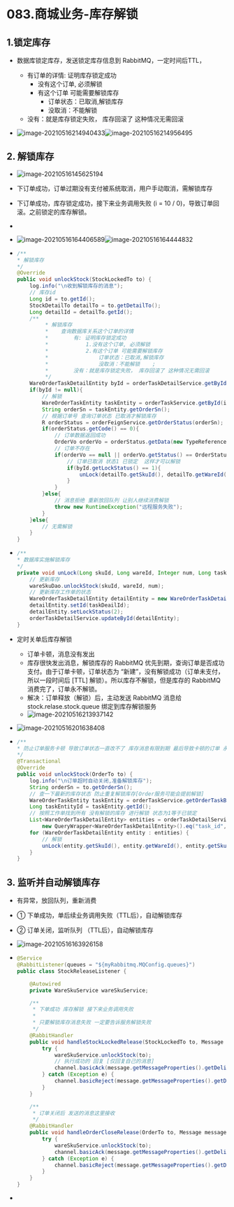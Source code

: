 # 083.商城业务-库存解锁

## 1.锁定库存

* 数据库锁定库存，发送锁定库存信息到 RabbitMQ，一定时间后TTL，
  * 有订单的详情: 证明库存锁定成功
    * 没有这个订单, 必须解锁
    * 有这个订单 可能需要解锁库存
      * 订单状态：已取消,解锁库存
      * 没取消：不能解锁
  * 没有：就是库存锁定失败， 库存回滚了 这种情况无需回滚

* ![image-20210516214940433](https://raw.githubusercontent.com/TWDH/Leetcode-From-Zero/pictures/img/image-20210516214940433.png)![image-20210516214956495](https://raw.githubusercontent.com/TWDH/Leetcode-From-Zero/pictures/img/image-20210516214956495.png)

## 2. 解锁库存

* ![image-20210516145625194](https://raw.githubusercontent.com/TWDH/Leetcode-From-Zero/pictures/img/image-20210516145625194.png)

* 下订单成功，订单过期没有支付被系统取消，用户手动取消，需解锁库存

* 下订单成功，库存锁定成功，接下来业务调用失败 (i = 10 / 0)，导致订单回滚。之前锁定的库存解锁。

* 

* ![image-20210516164406589](https://raw.githubusercontent.com/TWDH/Leetcode-From-Zero/pictures/img/image-20210516164406589.png)![image-20210516164444832](https://raw.githubusercontent.com/TWDH/Leetcode-From-Zero/pictures/img/image-20210516164444832.png)

* ```java
  /**
  * 解锁库存
  */
  @Override
  public void unlockStock(StockLockedTo to) {
      log.info("\n收到解锁库存的消息");
      // 库存id
      Long id = to.getId();
      StockDetailTo detailTo = to.getDetailTo();
      Long detailId = detailTo.getId();
      /**
           * 解锁库存
           * 	查询数据库关系这个订单的详情
           * 		有: 证明库存锁定成功
           * 			1.没有这个订单, 必须解锁
           * 			2.有这个订单 可能需要解锁库存
           * 				订单状态：已取消,解锁库存
           * 				没取消：不能解锁	;
           * 		没有：就是库存锁定失败， 库存回滚了 这种情况无需回滚
           */
      WareOrderTaskDetailEntity byId = orderTaskDetailService.getById(detailId);
      if(byId != null){
          // 解锁
          WareOrderTaskEntity taskEntity = orderTaskService.getById(id);
          String orderSn = taskEntity.getOrderSn();
          // 根据订单号 查询订单状态 已取消才解锁库存
          R orderStatus = orderFeignService.getOrderStatus(orderSn);
          if(orderStatus.getCode() == 0){
              // 订单数据返回成功
              OrderVo orderVo = orderStatus.getData(new TypeReference<OrderVo>() {});
              // 订单不存在
              if(orderVo == null || orderVo.getStatus() == OrderStatusEnum.CANCLED.getCode()){
                  // 订单已取消 状态1 已锁定  这样才可以解锁
                  if(byId.getLockStatus() == 1){
                      unLock(detailTo.getSkuId(), detailTo.getWareId(), detailTo.getSkuNum(), detailId);
                  }
              }
          }else{
              // 消息拒绝 重新放回队列 让别人继续消费解锁
              throw new RuntimeException("远程服务失败");
          }
      }else{
          // 无需解锁
      }
  }
  ```

* ```java
  /**
  * 数据库实施解锁库存
  */
  private void unLock(Long skuId, Long wareId, Integer num, Long taskDeailId){
      // 更新库存
      wareSkuDao.unlockStock(skuId, wareId, num);
      // 更新库存工作单的状态
      WareOrderTaskDetailEntity detailEntity = new WareOrderTaskDetailEntity();
      detailEntity.setId(taskDeailId);
      detailEntity.setLockStatus(2);
      orderTaskDetailService.updateById(detailEntity);
  }
  ```

  

* 定时关单后库存解锁

  * 订单卡顿，消息没有发出
  * 库存很快发出消息，解锁库存的 RabbitMQ 优先到期，查询订单是否成功支付。由于订单卡顿，订单状态为 “新建”，没有解锁成功（订单未支付，所以一段时间后 [TTL] 解锁）。所以库存不解锁，但是库存的 RabbitMQ 消费完了，订单永不解锁。
  * 解决：订单释放（解锁）后，主动发送 RabbitMQ 消息给 stock.relase.stock.queue 绑定到库存解锁服务
  * ![image-20210516213937142](https://raw.githubusercontent.com/TWDH/Leetcode-From-Zero/pictures/img/image-20210516213937142.png)
    

* ![image-20210516201638408](https://raw.githubusercontent.com/TWDH/Leetcode-From-Zero/pictures/img/image-20210516201638408.png)

* ```java
  /**
  * 防止订单服务卡顿 导致订单状态一直改不了 库存消息有限到期 最后导致卡顿的订单 永远无法解锁库存
  */
  @Transactional
  @Override
  public void unlockStock(OrderTo to) {
      log.info("\n订单超时自动关闭,准备解锁库存");
      String orderSn = to.getOrderSn();
      // 查一下最新的库存状态 防止重复解锁库存[Order服务可能会提前解锁]
      WareOrderTaskEntity taskEntity = orderTaskService.getOrderTaskByOrderSn(orderSn);
      Long taskEntityId = taskEntity.getId();
      // 按照工作单找到所有 没有解锁的库存 进行解锁 状态为1等于已锁定
      List<WareOrderTaskDetailEntity> entities = orderTaskDetailService.list(
          new QueryWrapper<WareOrderTaskDetailEntity>().eq("task_id", taskEntityId).eq("lock_status", 1));
      for (WareOrderTaskDetailEntity entity : entities) {
          // 解锁
          unLock(entity.getSkuId(), entity.getWareId(), entity.getSkuNum(), entity.getId());
      }
  }
  ```



## 3. 监听并自动解锁库存

* 有异常，放回队列，重新消费

* ① 下单成功，单后续业务调用失败（TTL后），自动解锁库存

* ② 订单关闭，监听队列 （TTL后），自动解锁库存

* ![image-20210516163926158](https://raw.githubusercontent.com/TWDH/Leetcode-From-Zero/pictures/img/image-20210516163926158.png)

* ```java
  @Service
  @RabbitListener(queues = "${myRabbitmq.MQConfig.queues}")
  public class StockReleaseListener {
  
      @Autowired
      private WareSkuService wareSkuService;
  
      /**
       * 下单成功 库存解锁 接下来业务调用失败
       *
       * 只要解锁库存消息失败 一定要告诉服务解锁失败
       */
      @RabbitHandler
      public void handleStockLockedRelease(StockLockedTo to, Message message, Channel channel) throws IOException {
          try {
              wareSkuService.unlockStock(to);
              // 执行成功的 回复 [仅回复自己的消息]
              channel.basicAck(message.getMessageProperties().getDeliveryTag(), false);
          } catch (Exception e) {
              channel.basicReject(message.getMessageProperties().getDeliveryTag(), true);
          }
      }
  
      /**
       * 订单关闭后 发送的消息这里接收
       */
      @RabbitHandler
      public void handleOrderCloseRelease(OrderTo to, Message message, Channel channel) throws IOException {
          try {
              wareSkuService.unlockStock(to);
              channel.basicAck(message.getMessageProperties().getDeliveryTag(), false);
          } catch (Exception e) {
              channel.basicReject(message.getMessageProperties().getDeliveryTag(), true);
          }
      }
  }
  ```

* 

